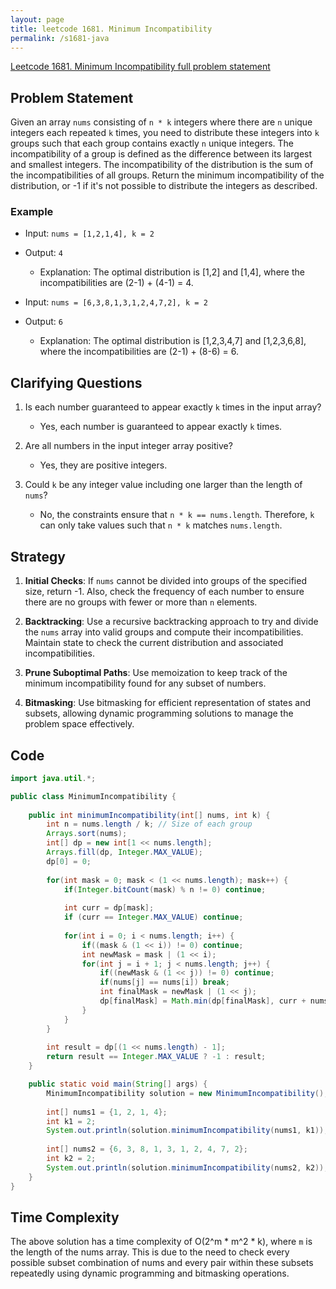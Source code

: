 ```yaml
---
layout: page
title: leetcode 1681. Minimum Incompatibility
permalink: /s1681-java
---
```

[Leetcode 1681. Minimum Incompatibility full problem statement](https://algoadvance.github.io/algoadvance/l1681)
## Problem Statement

Given an array `nums` consisting of `n * k` integers where there are `n` unique integers each repeated `k` times, you need to distribute these integers into `k` groups such that each group contains exactly `n` unique integers. The incompatibility of a group is defined as the difference between its largest and smallest integers. The incompatibility of the distribution is the sum of the incompatibilities of all groups. Return the minimum incompatibility of the distribution, or -1 if it's not possible to distribute the integers as described.

### Example

- Input: `nums = [1,2,1,4], k = 2`
- Output: `4`
  - Explanation: The optimal distribution is [1,2] and [1,4], where the incompatibilities are (2-1) + (4-1) = 4.

- Input: `nums = [6,3,8,1,3,1,2,4,7,2], k = 2`
- Output: `6`
  - Explanation: The optimal distribution is [1,2,3,4,7] and [1,2,3,6,8], where the incompatibilities are (2-1) + (8-6) = 6.

## Clarifying Questions

1. Is each number guaranteed to appear exactly `k` times in the input array? 
   - Yes, each number is guaranteed to appear exactly `k` times.
   
2. Are all numbers in the input integer array positive?
   - Yes, they are positive integers.

3. Could `k` be any integer value including one larger than the length of `nums`?
   - No, the constraints ensure that `n * k == nums.length`. Therefore, `k` can only take values such that `n * k` matches `nums.length`.

## Strategy

1. **Initial Checks**: If `nums` cannot be divided into groups of the specified size, return -1. Also, check the frequency of each number to ensure there are no groups with fewer or more than `n` elements.

2. **Backtracking**: Use a recursive backtracking approach to try and divide the `nums` array into valid groups and compute their incompatibilities. Maintain state to check the current distribution and associated incompatibilities.

3. **Prune Suboptimal Paths**: Use memoization to keep track of the minimum incompatibility found for any subset of numbers.

4. **Bitmasking**: Use bitmasking for efficient representation of states and subsets, allowing dynamic programming solutions to manage the problem space effectively.

## Code

```java
import java.util.*;

public class MinimumIncompatibility {
    
    public int minimumIncompatibility(int[] nums, int k) {
        int n = nums.length / k; // Size of each group
        Arrays.sort(nums);
        int[] dp = new int[1 << nums.length];
        Arrays.fill(dp, Integer.MAX_VALUE);
        dp[0] = 0;
        
        for(int mask = 0; mask < (1 << nums.length); mask++) {
            if(Integer.bitCount(mask) % n != 0) continue;
            
            int curr = dp[mask];
            if (curr == Integer.MAX_VALUE) continue;
            
            for(int i = 0; i < nums.length; i++) {
                if((mask & (1 << i)) != 0) continue;
                int newMask = mask | (1 << i);
                for(int j = i + 1; j < nums.length; j++) {
                    if((newMask & (1 << j)) != 0) continue;
                    if(nums[j] == nums[i]) break;
                    int finalMask = newMask | (1 << j);
                    dp[finalMask] = Math.min(dp[finalMask], curr + nums[j] - nums[i]);
                }
            }
        }
        
        int result = dp[(1 << nums.length) - 1];
        return result == Integer.MAX_VALUE ? -1 : result;
    }

    public static void main(String[] args) {
        MinimumIncompatibility solution = new MinimumIncompatibility();
        
        int[] nums1 = {1, 2, 1, 4};
        int k1 = 2;
        System.out.println(solution.minimumIncompatibility(nums1, k1)); // Output: 4
        
        int[] nums2 = {6, 3, 8, 1, 3, 1, 2, 4, 7, 2};
        int k2 = 2;
        System.out.println(solution.minimumIncompatibility(nums2, k2)); // Output: 6
    }
}
```

## Time Complexity

The above solution has a time complexity of O(2^m * m^2 * k), where `m` is the length of the nums array. This is due to the need to check every possible subset combination of nums and every pair within these subsets repeatedly using dynamic programming and bitmasking operations.